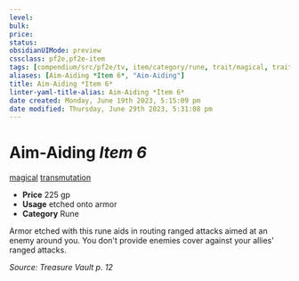 ```yaml
---
level:
bulk:
price:
status:
obsidianUIMode: preview
cssclass: pf2e,pf2e-item
tags: [compendium/src/pf2e/tv, item/category/rune, trait/magical, trait/transmutation]
aliases: [Aim-Aiding *Item 6*, "Aim-Aiding"]
title: Aim-Aiding *Item 6*
linter-yaml-title-alias: Aim-Aiding *Item 6*
date created: Monday, June 19th 2023, 5:15:09 pm
date modified: Thursday, June 29th 2023, 5:31:08 pm
---
```


# Aim-Aiding *Item 6*

[magical](rules/traits/magical.md) [transmutation](rules/traits/transmutation.md)  

- **Price** 225 gp
- **Usage** etched onto armor
- **Category** Rune

Armor etched with this rune aids in routing ranged attacks aimed at an enemy around you. You don't provide enemies cover against your allies' ranged attacks.

*Source: Treasure Vault p. 12*
